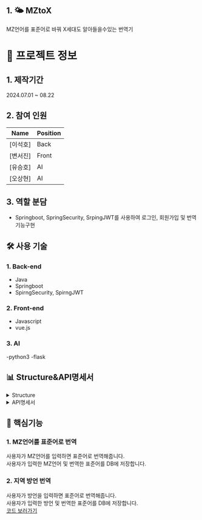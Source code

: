 ## 1. 🌤️ MZtoX
  
  MZ언어를 표준어로 바꿔 X세대도 알아들을수있는 번역기

>
>

  # 📃 프로젝트 정보

## 1. 제작기간
 2024.07.01 ~ 08.22

## 2. 참여 인원
| Name | Position |
|------|----------|
| [이석호]| Back |
| [변서진]| Front |
| [유승호]| AI |
| [오상현]| AI |

## 3. 역할 분담
- Springboot, SpringSecurity, SrpingJWT를 사용하여 로그인, 회원가입 및 번역 기능구현
>
## 🛠 사용 기술

### 1. Back-end
- Java
- Springboot
- SpirngSecurity, SpirngJWT

### 2. Front-end
- Javascript
- vue.js

### 3. AI
-python3
-flask


## 📊 Structure&API명세서

<details>
  <summary>Structure</summary>
  <img src="https://github.com/user-attachments/assets/6b3b69a3-1885-4ec4-aea3-2f1983cf6980">
</details>

<details>
  <summary>API명세서</summary>
  <img src="https://github.com/user-attachments/assets/48cca259-8f3c-4d73-a8c4-514f362f5721" >
</details>

## 🔑 핵심기능

### 1. MZ언어를 표준어로 번역
사용자가 MZ언어를 입력하면 표준어로 번역해줍니다.   
사용자가 입력한 MZ언어 및 번역한 표준어를 DB에 저장합니다.    


### 2. 지역 방언 번역
사용자가 방언을 입력하면 표준어로 번역해줍니다.  
사용자가 입력한 방언 및 번역한 표준어를 DB에 저장합니다.   
[코드 보러가기](#)

